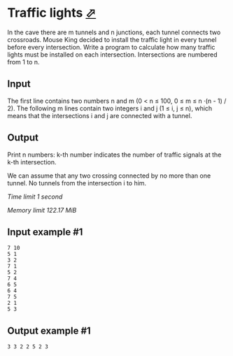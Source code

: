 # Traffic lights [⬀](https://www.e-olymp.com/en/problems/993)

In the cave there are m tunnels and n junctions, each tunnel connects two crossroads. Mouse King decided to install the traffic light in every tunnel before every intersection. Write a program to calculate how many traffic lights must be installed on each intersection. Intersections are numbered from 1 to n.

## Input

The first line contains two numbers n and m (0 < n ≤ 100, 0 ≤ m ≤ n ·(n - 1) / 2). The following m lines contain two integers i and j (1 ≤ i, j ≤ n), which means that the intersections i and j are connected with a tunnel.

## Output

Print n numbers: k-th number indicates the number of traffic signals at the k-th intersection.

We can assume that any two crossing connected by no more than one tunnel. No tunnels from the intersection i to him.

_Time limit 1 second_

_Memory limit 122.17 MiB_

## Input example #1
```
7 10
5 1
3 2
7 1
5 2
7 4
6 5
6 4
7 5
2 1
5 3
```

## Output example #1
```
3 3 2 2 5 2 3
```
